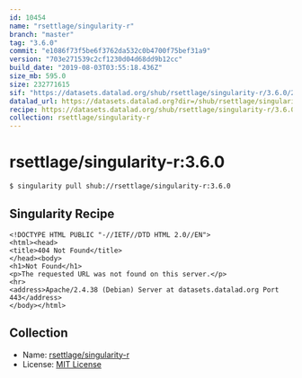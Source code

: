 ```yaml
---
id: 10454
name: "rsettlage/singularity-r"
branch: "master"
tag: "3.6.0"
commit: "e1086f73f5be6f3762da532c0b4700f75bef31a9"
version: "703e271539c2cf1230d04d68dd9b12cc"
build_date: "2019-08-03T03:55:18.436Z"
size_mb: 595.0
size: 232771615
sif: "https://datasets.datalad.org/shub/rsettlage/singularity-r/3.6.0/2019-08-03-e1086f73-703e2715/703e271539c2cf1230d04d68dd9b12cc.sif"
datalad_url: https://datasets.datalad.org?dir=/shub/rsettlage/singularity-r/3.6.0/2019-08-03-e1086f73-703e2715/
recipe: https://datasets.datalad.org/shub/rsettlage/singularity-r/3.6.0/2019-08-03-e1086f73-703e2715/Singularity
collection: rsettlage/singularity-r
---
```


# rsettlage/singularity-r:3.6.0

```bash
$ singularity pull shub://rsettlage/singularity-r:3.6.0
```

## Singularity Recipe

```singularity
<!DOCTYPE HTML PUBLIC "-//IETF//DTD HTML 2.0//EN">
<html><head>
<title>404 Not Found</title>
</head><body>
<h1>Not Found</h1>
<p>The requested URL was not found on this server.</p>
<hr>
<address>Apache/2.4.38 (Debian) Server at datasets.datalad.org Port 443</address>
</body></html>
```

## Collection

 - Name: [rsettlage/singularity-r](https://github.com/rsettlage/singularity-r)
 - License: [MIT License](https://api.github.com/licenses/mit)

